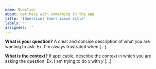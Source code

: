 ```yaml
---
name: Question
about: Get help with something in the app
title: '[Question] Short issue title'
labels: ''
assignees: ''
---
```


**What is your question?**
A clear and concise description of what you are wanting to ask. Ex. I'm always frustrated when [...]

**What is the context?**
If applicable, describe the context in which you are asking the question. Ex. I am trying to do _x_ with _y_ [...]

